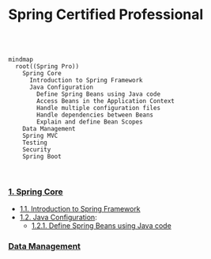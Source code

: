 # Spring Certified Professional

<br>
<br>

```mermaid
mindmap
  root((Spring Pro))
    Spring Core
      Introduction to Spring Framework
      Java Configuration
        Define Spring Beans using Java code 
        Access Beans in the Application Context
        Handle multiple configuration files
        Handle dependencies between Beans
        Explain and define Bean Scopes
    Data Management
    Spring MVC
    Testing
    Security
    Spring Boot
```
<!-- Try to get links working on the mindmap -->

<br>

### [1. Spring Core](../01-spring-core)
* [1.1. Introduction to Spring Framework]()
* [1.2. Java Configuration]():
  * [1.2.1. Define Spring Beans using Java code]()

### [Data Management](../02-data-management)